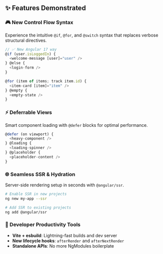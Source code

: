## ✨ Features Demonstrated

### 🎮 New Control Flow Syntax
Experience the intuitive `@if`, `@for`, and `@switch` syntax that replaces verbose structural directives.

```typescript
// ✅ New Angular 17 way
@if (user.isLoggedIn) {
  <welcome-message [user]="user" />
} @else {
  <login-form />
}

@for (item of items; track item.id) {
  <item-card [item]="item" />
} @empty {
  <empty-state />
}
```

### ⚡ Deferrable Views
Smart component loading with `@defer` blocks for optimal performance.

```typescript
@defer (on viewport) {
  <heavy-component />
} @loading {
  <loading-spinner />
} @placeholder {
  <placeholder-content />
}
```

### 🌐 Seamless SSR & Hydration
Server-side rendering setup in seconds with `@angular/ssr`.

```bash
# Enable SSR in new projects
ng new my-app --ssr

# Add SSR to existing projects
ng add @angular/ssr
```

### 🔧 Developer Productivity Tools
- **Vite + esbuild**: Lightning-fast builds and dev server
- **New lifecycle hooks**: `afterRender` and `afterNextRender`
- **Standalone APIs**: No more NgModules boilerplate
